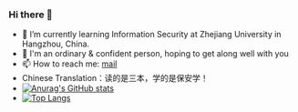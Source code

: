 ### Hi there 👋
 * 🌱 I’m currently learning Information Security at Zhejiang University in Hangzhou, China.
 * 👯 I'm an ordinary & confident person, hoping to get along well with you
 * 📫 How to reach me: [mail](zyc842662368@gmail.com)
 * Chinese Translation：读的是三本，学的是保安学！
* [![Anurag's GitHub stats](https://github-readme-stats.vercel.app/api?username=SRT-zyc)](https://github.com/anuraghazra/github-readme-stats)
* [![Top Langs](https://github-readme-stats.vercel.app/api/top-langs/?username=SRT-zyc&layout=compact)](https://github.com/anuraghazra/github-readme-stats)

<!--
Here are some ideas to get you started:

- 🔭 I’m currently working on ...
- 🌱 I’m currently learning ...
- 👯 I’m looking to collaborate on ...
- 🤔 I’m looking for help with ...
- 💬 Ask me about ...
- 📫 How to reach me: ...
- 😄 Pronouns: ...
- ⚡ Fun fact: ...
-->
